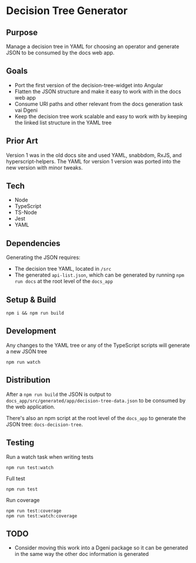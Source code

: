 # Decision Tree Generator

## Purpose
Manage a decision tree in YAML for choosing an operator and generate JSON to be consumed by the docs web app.

## Goals
- Port the first version of the decision-tree-widget into Angular
- Flatten the JSON structure and make it easy to work with in the docs web app
- Consume URI paths and other relevant from the docs generation task vai Dgeni
- Keep the decision tree work scalable and easy to work with by keeping the linked list structure in the YAML tree

## Prior Art
Version 1 was in the old docs site and used YAML, snabbdom, RxJS, and hyperscript-helpers. The YAML for version 1 version was ported into the new version with minor tweaks. 

## Tech
- Node
- TypeScript
- TS-Node
- Jest
- YAML

## Dependencies
Generating the JSON requires:
- The decision tree YAML, located in `/src`
- The generated `api-list.json`, which can be generated by running `npm run docs` at the root level of the `docs_app`

## Setup & Build
```shell
npm i && npm run build
```

## Development
Any changes to the YAML tree or any of the TypeScript scripts will generate a new JSON tree
```shell
npm run watch
```

## Distribution
After a `npm run build` the JSON is output to `docs_app/src/generated/app/decision-tree-data.json` to be consumed by the web application.

There's also an npm script at the root level of the `docs_app` to generate the JSON tree: `docs-decision-tree`.

## Testing
Run a watch task when writing tests
```shell
npm run test:watch
```

Full test
```shell
npm run test
```

Run coverage
```shell
npm run test:coverage
npm run test:watch:coverage
```

## TODO
- Consider moving this work into a Dgeni package so it can be generated in the same way the other doc information is generated